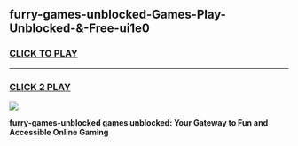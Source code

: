 
## furry-games-unblocked-Games-Play-Unblocked-&-Free-ui1e0
<h3>
<a href="https://premium76.site?title=furry-games-unblocked&ref=24A">CLICK TO PLAY</a></h3>
<hr>

<h3>
<a href="https://premium76.site?title=furry-games-unblocked&ref=24A">CLICK 2 PLAY</a>
  
</h3>

<a href="https://premium76.site?title=furry-games-unblocked&ref=24A"><img src="https://clearcache.store/games.png"></a>


**furry-games-unblocked games unblocked: Your Gateway to Fun and Accessible Online Gaming**
